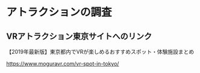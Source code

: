 # アトラクションの調査
## VRアトラクション東京サイトへのリンク
【2019年最新版】東京都内でVRが楽しめるおすすめスポット・体験施設まとめ

https://www.moguravr.com/vr-spot-in-tokyo/

